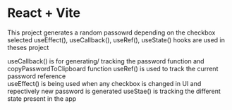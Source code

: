 # React + Vite

This project generates a random passowrd depending on the checkbox selected
useEffect(), useCallback(), useRef(), useState() hooks are used in theses project 

useCallback() is for generating/ tracking the password function and copyPasswordToClipboard function
useRef() is used to track the current password reference  
useEffect() is being used when any checkbox is changed in UI and repectively new password is generated
useStae() is tracking the different state present in the app
